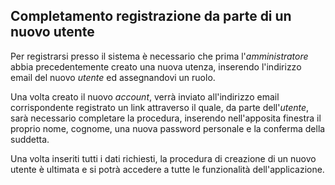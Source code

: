 ## Completamento registrazione da parte di un nuovo utente
Per registrarsi presso il sistema è necessario che prima l'*amministratore* abbia precedentemente creato una nuova utenza, inserendo l'indirizzo email del nuovo *utente* ed assegnandovi un ruolo.</br>

Una volta creato il nuovo *account*, verrà inviato all'indirizzo email corrispondente registrato un link attraverso il quale, da parte dell'*utente*, sarà necessario completare la procedura, inserendo nell'apposita finestra il proprio nome, cognome, una nuova password personale e la conferma della suddetta. </br>

Una volta inseriti tutti i dati richiesti, la procedura di creazione di un nuovo utente è ultimata e si potrà accedere a tutte le funzionalità dell'applicazione.